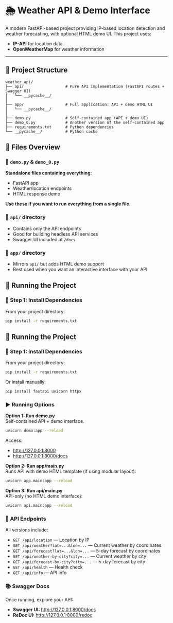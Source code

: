 # 🌦️ Weather API & Demo Interface

A modern FastAPI-based project providing IP-based location detection and weather forecasting, with optional HTML demo UI. This project uses:

- **IP-API** for location data  
- **OpenWeatherMap** for weather information

---

## 📁 Project Structure

```plaintext
weather_api/
├── api/                  # Pure API implementation (FastAPI routes + Swagger UI)
│   └── __pycache__/
│
├── app/                  # Full application: API + demo HTML UI
│   └── __pycache__/
│
├── demo.py               # Self-contained app (API + demo UI)
├── demo_0.py             # Another version of the self-contained app
├── requirements.txt      # Python dependencies
└── __pycache__/          # Python cache
```

## 📄 Files Overview

### 🔸 `demo.py` & `demo_0.py`
**Standalone files containing everything:**
- FastAPI app
- Weather/location endpoints  
- HTML response demo  

**Use these if you want to run everything from a single file.**

### 🔸 `api/` directory
- Contains only the API endpoints  
- Good for building headless API services  
- Swagger UI included at `/docs`  

### 🔸 `app/` directory
- Mirrors `api/` but adds HTML demo support  
- Best used when you want an interactive interface with your API  

## 🚀 Running the Project

### 🔧 Step 1: Install Dependencies
From your project directory:
```bash
pip install -r requirements.txt
```

## 🚀 Running the Project

### 🔧 Step 1: Install Dependencies
From your project directory:
```bash
pip install -r requirements.txt
```

Or install manually:
```bash
pip install fastapi uvicorn httpx
```

### ▶️ Running Options

**Option 1: Run demo.py**  
Self-contained API + demo interface.
```bash
uvicorn demo:app --reload
```

Access:
- http://127.0.0.1:8000
- http://127.0.0.1:8000/docs

**Option 2: Run app/main.py**  
Runs API with demo HTML template (if using modular layout):
```bash
uvicorn app.main:app --reload
```

**Option 3: Run api/main.py**  
API-only (no HTML demo interface):
```bash
uvicorn api.main:app --reload
```

### 📘 API Endpoints

All versions include:
- `GET /api/location` — Location by IP
- `GET /api/weather?lat=...&lon=...` — Current weather by coordinates
- `GET /api/forecast?lat=...&lon=...` — 5-day forecast by coordinates
- `GET /api/weather-by-city?city=...` — Current weather by city
- `GET /api/forecast-by-city?city=...` — 5-day forecast by city
- `GET /api/health` — Health check
- `GET /api/info` — API info

### 📚 Swagger Docs

Once running, explore your API:
- **Swagger UI:** http://127.0.0.1:8000/docs
- **ReDoc UI:** http://127.0.0.1:8000/redoc
